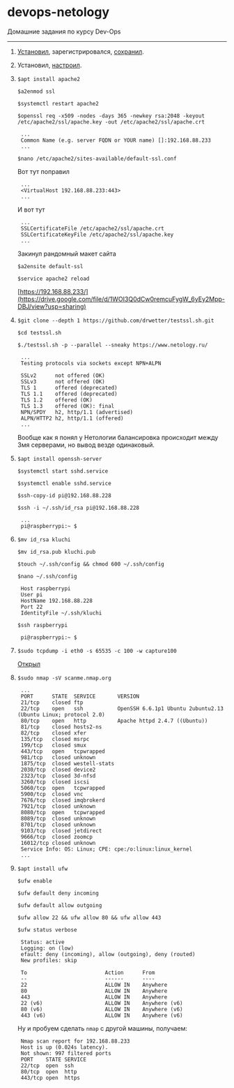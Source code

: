 # devops-netology
Домашние задания по курсу Dev-Ops

------

1. [Установил](https://drive.google.com/file/d/1enVkKmxYwYsEqXMuiIPbFjA1I5yp3IjM/view?usp=sharing), зарегистрировался, [сохранил](https://drive.google.com/file/d/1D4GaleIWBEUooxuvHmY-yhBqc9W1rWrZ/view?usp=sharing).


2. Установил, [настроил](https://drive.google.com/file/d/1iqzdpfNuxetH9_Z3o4iopyLC_7nc6W2d/view?usp=sharing).


3. `$apt install apache2`

   `$a2enmod ssl`

   `$systemctl restart apache2`

   `$openssl req -x509 -nodes -days 365 -newkey rsa:2048 -keyout /etc/apache2/ssl/apache.key -out /etc/apache2/ssl/apache.crt`

        ...
        Common Name (e.g. server FQDN or YOUR name) []:192.168.88.233
        ...

   `$nano /etc/apache2/sites-available/default-ssl.conf`

   Вот тут поправил

        ...
        <VirtualHost 192.168.88.233:443>
        ...

   И вот тут

        ...
        SSLCertificateFile /etc/apache2/ssl/apache.crt
        SSLCertificateKeyFile /etc/apache2/ssl/apache.key
        ...

   Закинул рандомный макет сайта

   `$a2ensite default-ssl`

   `$service apache2 reload`

   [https://192.168.88.233/](https://drive.google.com/file/d/1WOI3Q0dCw0remcuFygW_6yEy2Mpp-DBJ/view?usp=sharing)


4. `$git clone --depth 1 https://github.com/drwetter/testssl.sh.git`

   `$cd testssl.sh`

   `$./testssl.sh -p --parallel --sneaky https://www.netology.ru/`

		...
		Testing protocols via sockets except NPN+ALPN 

 		SSLv2      not offered (OK)
 		SSLv3      not offered (OK)
 		TLS 1      offered (deprecated)
 		TLS 1.1    offered (deprecated)
 		TLS 1.2    offered (OK)
 		TLS 1.3    offered (OK): final
 		NPN/SPDY   h2, http/1.1 (advertised)
		ALPN/HTTP2 h2, http/1.1 (offered)
		...

   Вообще как я понял у Нетологии балансировка происходит между 3мя серверами, но вывод везде одинаковый.


5. `$apt install openssh-server`

   `$systemctl start sshd.service`

   `$systemctl enable sshd.service`

   `$ssh-copy-id pi@192.168.88.228`

   `$ssh -i ~/.ssh/id_rsa pi@192.168.88.228`

		...
		pi@raspberrypi:~ $


6. `$mv id_rsa kluchi`

   `$mv id_rsa.pub kluchi.pub   `

   `$touch ~/.ssh/config && chmod 600 ~/.ssh/config`

   `$nano ~/.ssh/config`

		Host raspberrypi
		User pi
		HostName 192.168.88.228
		Port 22
		IdentityFile ~/.ssh/kluchi

   `$ssh raspberrypi`

		pi@raspberrypi:~ $


7. `$sudo tcpdump -i eth0 -s 65535 -c 100 -w capture100` 

   [Открыл](https://drive.google.com/file/d/1fSb8YfrayoZaOWnIzxKD6z3vhYBNbsPa/view?usp=sharing) 


8. `$sudo nmap -sV scanme.nmap.org`

        ...
        PORT      STATE  SERVICE       VERSION
        21/tcp    closed ftp
        22/tcp    open   ssh           OpenSSH 6.6.1p1 Ubuntu 2ubuntu2.13 (Ubuntu Linux; protocol 2.0)
        80/tcp    open   http          Apache httpd 2.4.7 ((Ubuntu))
        81/tcp    closed hosts2-ns
        82/tcp    closed xfer
        135/tcp   closed msrpc
        199/tcp   closed smux
        443/tcp   open   tcpwrapped
        981/tcp   closed unknown
        1875/tcp  closed westell-stats
        2030/tcp  closed device2
        2323/tcp  closed 3d-nfsd
        3260/tcp  closed iscsi
        5060/tcp  open   tcpwrapped
        5900/tcp  closed vnc
        7676/tcp  closed imqbrokerd
        7921/tcp  closed unknown
        8080/tcp  open   tcpwrapped
        8089/tcp  closed unknown
        8701/tcp  closed unknown
        9103/tcp  closed jetdirect
        9666/tcp  closed zoomcp
        16012/tcp closed unknown
        Service Info: OS: Linux; CPE: cpe:/o:linux:linux_kernel
        ...

9. `$apt install ufw`

   `$ufw enable`

   `$ufw default deny incoming`

   `$ufw default allow outgoing`

   `$ufw allow 22 && ufw allow 80 && ufw allow 443`

   `$ufw status verbose`

		Status: active
	    Logging: on (low)
	    efault: deny (incoming), allow (outgoing), deny (routed)
	    New profiles: skip

	    To                         Action      From
	    --                         ------      ----
	    22                         ALLOW IN    Anywhere                  
	    80                         ALLOW IN    Anywhere                  
	    443                        ALLOW IN    Anywhere                  
	    22 (v6)                    ALLOW IN    Anywhere (v6)             
	    80 (v6)                    ALLOW IN    Anywhere (v6)             
	    443 (v6)                   ALLOW IN    Anywhere (v6)    

   
   Ну и пробуем сделать `nmap` с другой машины, получаем:
   
		Nmap scan report for 192.168.88.233
		Host is up (0.024s latency).
		Not shown: 997 filtered ports
		PORT    STATE SERVICE
		22/tcp  open  ssh
		80/tcp  open  http
		443/tcp open  https
